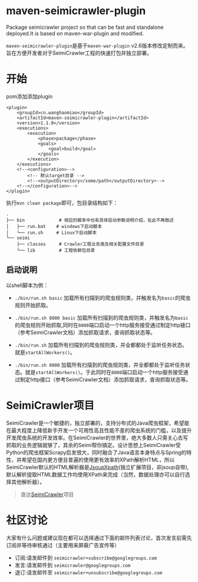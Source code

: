 maven-seimicrawler-plugin
==========
Package seimicrawler project so that can be fast and standalone deployed.It is based on maven-war-plugin and modified.

`maven-seimicrawler-plugin`是基于`maven-war-plugin` v2.6版本修改定制而来。旨在方便开发者对于SeimiCrawler工程的快速打包并独立部署。

# 开始 #
pom添加添加plugin
```
<plugin>
    <groupId>cn.wanghaomiao</groupId>
    <artifactId>maven-seimicrawler-plugin</artifactId>
    <version>1.1.0</version>
    <executions>
        <execution>
            <phase>package</phase>
            <goals>
                <goal>build</goal>
            </goals>
        </execution>
    </executions>
    <!--<configuration>-->
        <!-- 默认target目录 -->
        <!--<outputDirectory>/some/path</outputDirectory>-->
    <!--</configuration>-->
</plugin>
```
执行`mvn clean package`即可，包目录结构如下：
```
.
├── bin             # 相应的脚本中也有具体启动参数说明介绍，在此不再敖述
│   ├── run.bat    # windows下启动脚本
│   └── run.sh     # Linux下启动脚本
└── seimi
    ├── classes     # Crawler工程业务类及相关配置文件目录
    └── lib         # 工程依赖包目录
```

## 启动说明 ##
以shell脚本为例：

- `./bin/run.sh basic`
加载所有扫描到的爬虫规则类，并触发名为`basic`的爬虫规则开始抓取。

- `./bin/run.sh 8000 basic`
加载所有扫描到的爬虫规则类，并触发名为`basic`的爬虫规则开始抓取,同时在`8000`端口启动一个http服务接受通过制定http接口（参考SeimiCrawler文档）添加抓取请求，查询抓取状态等。

- `./bin/run.sh`
加载所有扫描到的爬虫规则类，并全都都处于监听任务状态。就是`startAllWorkers()`。

- `./bin/run.sh 8000`
加载所有扫描到的爬虫规则类，并全都都处于监听任务状态。就是`startAllWorkers()`。于此同时在`8000`端口启动一个http服务接受通过制定http接口（参考SeimiCrawler文档）添加抓取请求，查询抓取状态等。

# SeimiCrawler项目 #
SeimiCrawler是一个敏捷的，独立部署的，支持分布式的Java爬虫框架，希望能在最大程度上降低新手开发一个可用性高且性能不差的爬虫系统的门槛，以及提升开发爬虫系统的开发效率。在SeimiCrawler的世界里，绝大多数人只需关心去写抓取的业务逻辑就够了，其余的Seimi帮你搞定。设计思想上SeimiCrawler受Python的爬虫框架Scrapy启发很大，同时融合了Java语言本身特点与Spring的特性，并希望在国内更方便且普遍的使用更有效率的XPath解析HTML，所以SeimiCrawler默认的HTML解析器是[JsoupXpath](http://jsoupxpath.wanghaomiao.cn)(独立扩展项目，非jsoup自带),默认解析提取HTML数据工作均使用XPath来完成（当然，数据处理亦可以自行选择其他解析器）。

> 直达[SeimiCrawler](https://github.com/zhegexiaohuozi/SeimiCrawler)项目

# 社区讨论 #
大家有什么问题或建议现在都可以选择通过下面的邮件列表讨论，首次发言前需先订阅并等待审核通过（主要用来屏蔽广告宣传等）
- 订阅:请发邮件到 `seimicrawler+subscribe@googlegroups.com`
- 发言:请发邮件到 `seimicrawler@googlegroups.com`
- 退订:请发邮件至 `seimicrawler+unsubscribe@googlegroups.com`